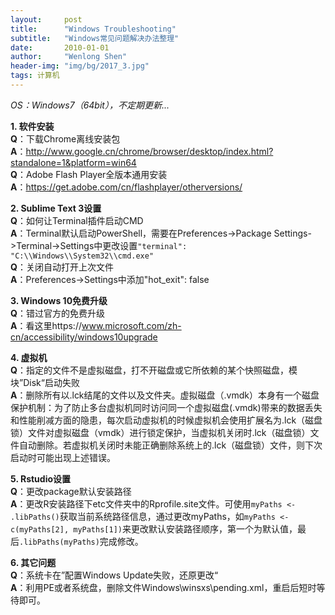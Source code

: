 ```yaml
---
layout:     post
title:      "Windows Troubleshooting"
subtitle:   "Windows常见问题解决办法整理"
date:       2010-01-01
author:     "Wenlong Shen"
header-img: "img/bg/2017_3.jpg"
tags: 计算机
---
```


<script type="text/javascript" src="https://cdn.mathjax.org/mathjax/latest/MathJax.js?config=default"></script>

*OS：Windows7（64bit），不定期更新...*

**1. 软件安装**  
**Q**：下载Chrome离线安装包  
**A**：http://www.google.cn/chrome/browser/desktop/index.html?standalone=1&platform=win64  
**Q**：Adobe Flash Player全版本通用安装  
**A**：https://get.adobe.com/cn/flashplayer/otherversions/  

**2. Sublime Text 3设置**  
**Q**：如何让Terminal插件启动CMD  
**A**：Terminal默认启动PowerShell，需要在Preferences->Package Settings->Terminal->Settings中更改设置`"terminal": "C:\\Windows\\System32\\cmd.exe"`  
**Q**：关闭自动打开上次文件  
**A**：Preferences->Settings中添加"hot_exit": false  

**3. Windows 10免费升级**  
**Q**：错过官方的免费升级  
**A**：看这里https://www.microsoft.com/zh-cn/accessibility/windows10upgrade  

**4. 虚拟机**  
**Q**：指定的文件不是虚拟磁盘，打不开磁盘或它所依赖的某个快照磁盘，模块”Disk“启动失败  
**A**：删除所有以.lck结尾的文件以及文件夹。虚拟磁盘（.vmdk）本身有一个磁盘保护机制：为了防止多台虚拟机同时访问同一个虚拟磁盘(.vmdk)带来的数据丢失和性能削减方面的隐患，每次启动虚拟机的时候虚拟机会使用扩展名为.lck（磁盘锁）文件对虚拟磁盘（vmdk）进行锁定保护，当虚拟机关闭时.lck（磁盘锁）文件自动删除。若虚拟机关闭时未能正确删除系统上的.lck（磁盘锁）文件，则下次启动时可能出现上述错误。

**5. Rstudio设置**  
**Q**：更改package默认安装路径  
**A**：更改R安装路径下etc文件夹中的Rprofile.site文件。可使用`myPaths <- .libPaths()`获取当前系统路径信息，通过更改myPaths，如`myPaths <- c(myPaths[2], myPaths[1])`来更改默认安装路径顺序，第一个为默认值，最后`.libPaths(myPaths)`完成修改。

**6. 其它问题**  
**Q**：系统卡在”配置Windows Update失败，还原更改“  
**A**：利用PE或者系统盘，删除文件Windows\winsxs\pending.xml，重启后短时等待即可。

